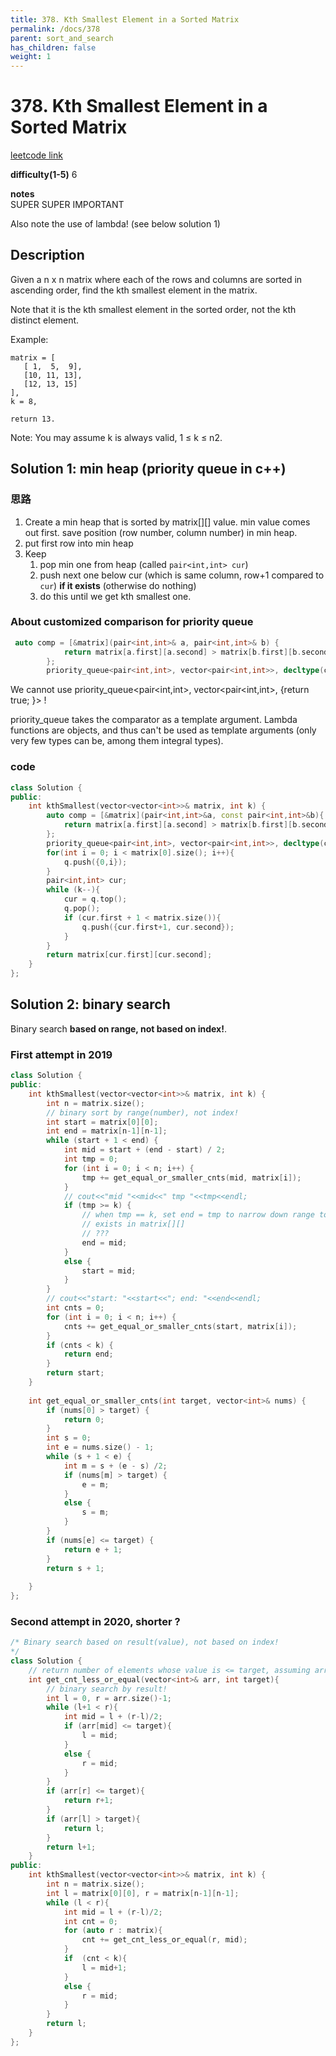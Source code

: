 ```yaml
---
title: 378. Kth Smallest Element in a Sorted Matrix
permalink: /docs/378
parent: sort_and_search
has_children: false
weight: 1
---
```

# 378. Kth Smallest Element in a Sorted Matrix
[leetcode link](https://leetcode.com/problems/kth-smallest-element-in-a-sorted-matrix/)

**difficulty(1-5)** 
6

**notes**   
SUPER SUPER IMPORTANT

Also note the use of lambda! (see below solution 1)

## Description
Given a n x n matrix where each of the rows and columns are sorted in ascending order, find the kth smallest element in the matrix.

Note that it is the kth smallest element in the sorted order, not the kth distinct element.

Example:
```
matrix = [
   [ 1,  5,  9],
   [10, 11, 13],
   [12, 13, 15]
],
k = 8,

return 13.
```
Note: 
You may assume k is always valid, 1 ≤ k ≤ n2.

## Solution 1: min heap (priority queue in c++)
### 思路
1. Create a min heap that is sorted by matrix[][] value. min value comes out first.
save position (row number, column number) in min heap. 
2. put first row into min heap
3. Keep 
   1. pop min one from heap (called `pair<int,int> cur`)
   2. push next one below cur (which is same column, row+1 compared to `cur`) **if it exists** (otherwise do nothing)
   3. do this until we get kth smallest one.

### About customized comparison for priority queue
```c++
 auto comp = [&matrix](pair<int,int>& a, pair<int,int>& b) {
            return matrix[a.first][a.second] > matrix[b.first][b.second];
        };
        priority_queue<pair<int,int>, vector<pair<int,int>>, decltype(comp)> pq(comp); 
```

We cannot use priority_queue<pair<int,int>, vector<pair<int,int>, [](){return true; }> !

priority_queue takes the comparator as a template argument. Lambda functions are objects, and thus can't be used as template arguments (only very few types can be, among them integral types).

### code
```c++
class Solution {
public:
    int kthSmallest(vector<vector<int>>& matrix, int k) {
        auto comp = [&matrix](pair<int,int>&a, const pair<int,int>&b){
            return matrix[a.first][a.second] > matrix[b.first][b.second];
        };
        priority_queue<pair<int,int>, vector<pair<int,int>>, decltype(comp)> q(comp);
        for(int i = 0; i < matrix[0].size(); i++){
            q.push({0,i});
        }
        pair<int,int> cur;
        while (k--){
            cur = q.top();
            q.pop();
            if (cur.first + 1 < matrix.size()){
                q.push({cur.first+1, cur.second});
            }
        }
        return matrix[cur.first][cur.second];
    }
};
```

## Solution 2: binary search

Binary search **based on range, not based on index!**.

### First attempt in 2019
```c++
class Solution {
public:
    int kthSmallest(vector<vector<int>>& matrix, int k) {
        int n = matrix.size();
        // binary sort by range(number), not index!
        int start = matrix[0][0];
        int end = matrix[n-1][n-1];
        while (start + 1 < end) {
            int mid = start + (end - start) / 2;
            int tmp = 0;
            for (int i = 0; i < n; i++) {
                tmp += get_equal_or_smaller_cnts(mid, matrix[i]);
            }
            // cout<<"mid "<<mid<<" tmp "<<tmp<<endl;
            if (tmp >= k) {
                // when tmp == k, set end = tmp to narrow down range to specific number that
                // exists in matrix[][]
                // ???
                end = mid;
            }
            else {
                start = mid;
            }
        }
        // cout<<"start: "<<start<<"; end: "<<end<<endl;
        int cnts = 0;
        for (int i = 0; i < n; i++) {
            cnts += get_equal_or_smaller_cnts(start, matrix[i]);
        }
        if (cnts < k) {
            return end;
        }
        return start;
    }
    
    int get_equal_or_smaller_cnts(int target, vector<int>& nums) {
        if (nums[0] > target) {
            return 0;
        }
        int s = 0;
        int e = nums.size() - 1;
        while (s + 1 < e) {
            int m = s + (e - s) /2;
            if (nums[m] > target) {
                e = m;
            }
            else {
                s = m;
            }
        }
        if (nums[e] <= target) {
            return e + 1;
        }
        return s + 1;
        
    }
};
```

### Second attempt in 2020, shorter ?
```c++
/* Binary search based on result(value), not based on index!
*/
class Solution {
    // return number of elements whose value is <= target, assuming arr is sorted ascendingly
    int get_cnt_less_or_equal(vector<int>& arr, int target){
        // binary search by result!
        int l = 0, r = arr.size()-1;
        while (l+1 < r){
            int mid = l + (r-l)/2;
            if (arr[mid] <= target){
                l = mid;
            }
            else {
                r = mid;
            }
        }
        if (arr[r] <= target){
            return r+1;
        }
        if (arr[l] > target){
            return l;
        }
        return l+1;        
    }
public:
    int kthSmallest(vector<vector<int>>& matrix, int k) {
        int n = matrix.size();
        int l = matrix[0][0], r = matrix[n-1][n-1];
        while (l < r){
            int mid = l + (r-l)/2;
            int cnt = 0;
            for (auto r : matrix){
                cnt += get_cnt_less_or_equal(r, mid);
            }
            if  (cnt < k){
                l = mid+1;
            }
            else {
                r = mid;
            }
        }
        return l;
    }
};
```
<!-- 
Default label
{: .label }

Blue label
{: .label .label-blue }

Stable
{: .label .label-green }

New release
{: .label .label-purple }

Coming soon
{: .label .label-yellow }

Deprecated
{: .label .label-red } -->
